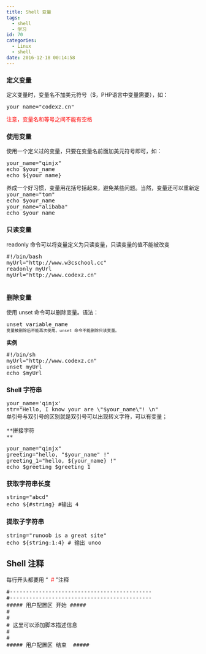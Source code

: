 ```yaml
---
title: Shell 变量
tags:
  - shell
  - 学习
id: 70
categories:
  - Linux
  - shell
date: 2016-12-18 00:14:58
---
```


### 定义变量

定义变量时，变量名不加美元符号（$，PHP语言中变量需要），如：
<pre><span class="pln">your_name</span><span class="pun">=</span><span class="str">"codexz.cn"</span></pre>
<span style="color: #ff0000;">注意，变量名和等号之间不能有空格</span>

### 使用变量

使用一个定义过的变量，只要在变量名前面加美元符号即可，如：
<pre class="prettyprint prettyprinted"><span class="pln">your_name</span><span class="pun">=</span><span class="str">"qinjx"</span><span class="pln">
echo $your_name
echo $</span><span class="pun">{</span><span class="pln">your_name</span><span class="pun">}
</span></pre>
<pre class="prettyprint prettyprinted"><span class="pln">养成一个好习惯，变量用花括号括起来，避免某些问题。当然，变量还可以重新定义赋值
your_name</span><span class="pun">=</span><span class="str">"tom"</span><span class="pln">
echo $your_name
your_name</span><span class="pun">=</span><span class="str">"alibaba"</span><span class="pln">
echo $your_name</span></pre>

### 只读变量

readonly 命令可以将变量定义为只读变量，只读变量的值不能被改变
<pre class="prettyprint prettyprinted"><span class="com">#!/bin/bash</span><span class="pln">
myUrl</span><span class="pun">=</span><span class="str">"http://www.w3cschool.cc"</span>
<span class="kwd">readonly</span><span class="pln"> myUrl
myUrl</span><span class="pun">=</span><span class="str">"http://www.codexz.cn"

</span></pre>

### 删除变量

使用 unset 命令可以删除变量。语法：
<pre class="prettyprint prettyprinted"><span class="pln">unset variable_name
<span style="font-size: 8pt;">变量被删除后不能再次使用。unset 命令不能删除只读变量。</span>
</span></pre>
**实例**
<pre class="prettyprint prettyprinted"><span class="com">#!/bin/sh</span><span class="pln">
myUrl</span><span class="pun">=</span><span class="str">"http://www.codexz.cn"</span><span class="pln">
unset myUrl
echo $myUrl</span></pre>

### Shell 字符串

<pre class="prettyprint prettyprinted"><span class="pln">your_name</span><span class="pun">=</span><span class="str">'qinjx'</span><span class="pln">
str</span><span class="pun">=</span><span class="str">"Hello, I know your are \"$your_name\"! \n"
</span>单引号与双引号的区别就是双引号可以出现转义字符，可以有变量；

**拼接字符
**</pre>
<pre class="prettyprint prettyprinted"><span class="pln">your_name</span><span class="pun">=</span><span class="str">"qinjx"</span><span class="pln">
greeting</span><span class="pun">=</span><span class="str">"hello, "</span><span class="pln">$your_name</span><span class="str">" !"</span><span class="pln">
greeting_1</span><span class="pun">=</span><span class="str">"hello, ${your_name} !"</span><span class="pln">
echo $greeting $greeting_1
</span></pre>

### 获取字符串长度

<pre class="prettyprint prettyprinted"><span class="kwd">string</span><span class="pun">=</span><span class="str">"abcd"</span><span class="pln">
echo $</span><span class="pun">{#</span><span class="kwd">string</span><span class="pun">}</span> <span class="com">#输出 4</span></pre>

### 提取子字符串

<pre class="prettyprint prettyprinted"><span class="kwd">string</span><span class="pun">=</span><span class="str">"runoob is a great site"</span><span class="pln">
echo $</span><span class="pun">{</span><span class="kwd">string</span><span class="pun">:</span><span class="lit">1</span><span class="pun">:</span><span class="lit">4</span><span class="pun">}</span> <span class="com"># 输出 unoo
</span></pre>

## Shell 注释

<div>

每行开头都要用 “<span style="color: #ff0000;">  #</span> ”注释
<pre class="prettyprint prettyprinted"><span class="com">#--------------------------------------------</span>
<span class="com">#--------------------------------------------</span>
<span class="com">##### 用户配置区 开始 #####</span>
<span class="com">#</span>
<span class="com">#</span>
<span class="com"># 这里可以添加脚本描述信息</span>
<span class="com"># </span>
<span class="com">#</span>
<span class="com">##### 用户配置区 结束  #####</span></pre>
</div>